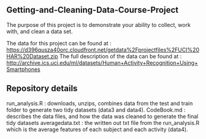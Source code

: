  ## Getting-and-Cleaning-Data-Course-Project
 
 The purpose of this project is to demonstrate your ability to collect, work with, and clean a data set.

 The data for this project can be found at : https://d396qusza40orc.cloudfront.net/getdata%2Fprojectfiles%2FUCI%20HAR%20Dataset.zip
 The full description of the data can be found at : http://archive.ics.uci.edu/ml/datasets/Human+Activity+Recognition+Using+Smartphones
 
 ## Repository details
 
 run_analysis.R : downloads, unzips, combines data from the test and train folder to generate two tidy datasets (data3 and data4). 
 CodeBook.md : describes the data files, and how the data was cleaned to generate the final tidy datasets
 averagedata.txt : the written out txt file from the run_analysis.R which is the average features of each subject and each activity (data4). 
